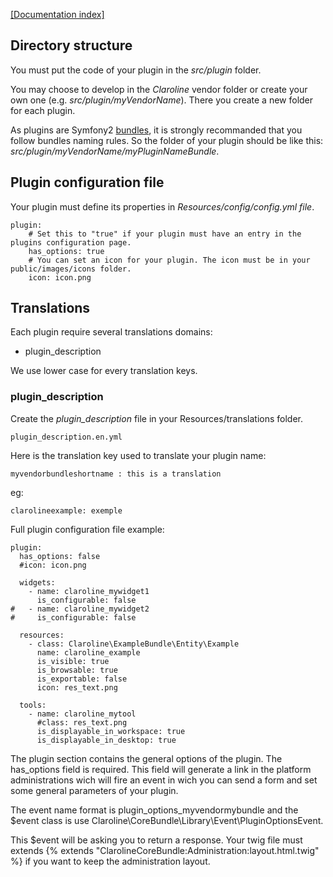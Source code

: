 [[Documentation index]][index_path]

## Directory structure

You must put the code of your plugin in the *src/plugin* folder.

You may choose to develop in the *Claroline* vendor folder or create your own one (e.g. *src/plugin/myVendorName*). There you create a new folder for each plugin.

As plugins are Symfony2 [bundles](http://symfony.com/doc/2.0/cookbook/bundles/best_practices.html), it is strongly recommanded that you follow bundles naming rules. So the folder of your plugin should be like this: *src/plugin/myVendorName/myPluginNameBundle*.

## Plugin configuration file

Your plugin must define its properties in *Resources/config/config.yml file*.

    plugin:
        # Set this to "true" if your plugin must have an entry in the plugins configuration page.
        has_options: true
        # You can set an icon for your plugin. The icon must be in your public/images/icons folder.
        icon: icon.png

## Translations

Each plugin require several translations domains:

* plugin_description

We use lower case for every translation keys.

### plugin_description

Create the *plugin_description* file in your Resources/translations folder.

    plugin_description.en.yml

Here is the translation key used to translate your plugin name:

    myvendorbundleshortname : this is a translation

eg:

    clarolineexample: exemple


[index_path]: ../index.md

Full plugin configuration file example:

    plugin:
      has_options: false
      #icon: icon.png

      widgets:
        - name: claroline_mywidget1
          is_configurable: false
    #   - name: claroline_mywidget2
    #     is_configurable: false

      resources:
        - class: Claroline\ExampleBundle\Entity\Example
          name: claroline_example
          is_visible: true
          is_browsable: true
          is_exportable: false
          icon: res_text.png

      tools:
        - name: claroline_mytool
          #class: res_text.png
          is_displayable_in_workspace: true
          is_displayable_in_desktop: true

The plugin section contains the general options of the plugin.
The has_options field is required. This field will generate a link in the
platform administrations wich will fire an event in wich you can send a form and
set some general parameters of your plugin.

The event name format is plugin_options_myvendormybundle and
the $event class is use Claroline\CoreBundle\Library\Event\PluginOptionsEvent.

This $event will be asking you to return a response. Your twig file must extends
{% extends "ClarolineCoreBundle:Administration:layout.html.twig" %} if you want
to keep the administration layout.


